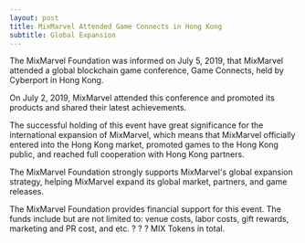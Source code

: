 ```yaml
---
layout: post
title: MixMarvel Attended Game Connects in Hong Kong
subtitle: Global Expansion
---
```


The MixMarvel Foundation was informed on July 5, 2019, that MixMarvel attended a global blockchain game conference, Game Connects, held by Cyberport in Hong Kong.

On July 2, 2019, MixMarvel attended this conference and promoted its products and shared their latest achievements. 

The successful holding of this event have great significance for the international expansion of MixMarvel, which means that MixMarvel officially entered into the Hong Kong market, promoted games to the Hong Kong public, and reached full cooperation with Hong Kong partners. 

The MixMarvel Foundation strongly supports MixMarvel's global expansion strategy, helping MixMarvel expand its global market, partners, and game releases. 

The MixMarvel Foundation provides financial support for this event. The funds include but are not limited to: venue costs, labor costs, gift rewards, marketing and PR cost, and etc. ? ? ? MIX Tokens in total. 


